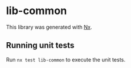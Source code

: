 # lib-common

This library was generated with [Nx](https://nx.dev).

## Running unit tests

Run `nx test lib-common` to execute the unit tests.
